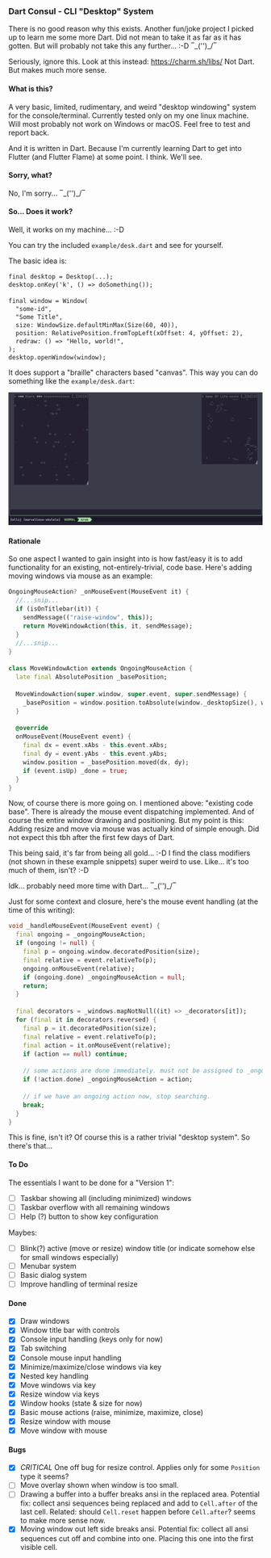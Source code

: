 ### Dart Consul - CLI "Desktop" System

There is no good reason why this exists. Another fun/joke project I picked up to learn me some more Dart. Did not mean
to take it as far as it has gotten. But will probably not take this any further... :-D ‾\_('')_/‾

Seriously, ignore this. Look at this instead: https://charm.sh/libs/ Not Dart. But makes much more sense.

#### What is this?

A very basic, limited, rudimentary, and weird "desktop windowing" system for the console/terminal. Currently tested
only on my one linux machine. Will most probably not work on Windows or macOS. Feel free to test and report back.

And it is written in Dart. Because I'm currently learning Dart to get into Flutter (and Flutter Flame) at some
point. I think. We'll see.

#### Sorry, what?

No, I'm sorry... ‾\_('')_/‾

#### So... Does it work?

Well, it works on my machine... :-D

You can try the included `example/desk.dart` and see for yourself.

The basic idea is:

```
final desktop = Desktop(...);
desktop.onKey('k', () => doSomething());

final window = Window(
  "some-id",
  "Some Title",
  size: WindowSize.defaultMinMax(Size(60, 40)),
  position: RelativePosition.fromTopLeft(xOffset: 4, yOffset: 2),
  redraw: () => "Hello, world!",
);
desktop.openWindow(window);
```

It does support a "braille" characters based "canvas". This way you can do something like the `example/desk.dart`:

![Screenshot](images/consul-example.gif)

#### Rationale

So one aspect I wanted to gain insight into is how fast/easy it is to add functionality for an existing,
not-entirely-trivial, code base. Here's adding moving windows via mouse as an example:

```dart
OngoingMouseAction? _onMouseEvent(MouseEvent it) {
  //...snip...
  if (isOnTitlebar(it)) {
    sendMessage(("raise-window", this));
    return MoveWindowAction(this, it, sendMessage);
  }
  //...snip...
}

class MoveWindowAction extends OngoingMouseAction {
  late final AbsolutePosition _basePosition;

  MoveWindowAction(super.window, super.event, super.sendMessage) {
    _basePosition = window.position.toAbsolute(window._desktopSize(), window.size.current);
  }

  @override
  onMouseEvent(MouseEvent event) {
    final dx = event.xAbs - this.event.xAbs;
    final dy = event.yAbs - this.event.yAbs;
    window.position = _basePosition.moved(dx, dy);
    if (event.isUp) _done = true;
  }
}
```

Now, of course there is more going on. I mentioned above: "existing code base". There is already the mouse event
dispatching implemented. And of course the entire window drawing and positioning. But my point is this: Adding
resize and move via mouse was actually kind of simple enough. Did not expect this tbh after the first few days of Dart.

This being said, it's far from being all gold... :-D I find the class modifiers (not shown in these example
snippets) super weird to use. Like... it's too much of them, isn't? :-D

Idk... probably need more time with Dart... ‾\_('')_/‾

Just for some context and closure, here's the mouse event handling (at the time of this writing):

```dart
void _handleMouseEvent(MouseEvent event) {
  final ongoing = _ongoingMouseAction;
  if (ongoing != null) {
    final p = ongoing.window.decoratedPosition(size);
    final relative = event.relativeTo(p);
    ongoing.onMouseEvent(relative);
    if (ongoing.done) _ongoingMouseAction = null;
    return;
  }

  final decorators = _windows.mapNotNull((it) => _decorators[it]);
  for (final it in decorators.reversed) {
    final p = it.decoratedPosition(size);
    final relative = event.relativeTo(p);
    final action = it.onMouseEvent(relative);
    if (action == null) continue;

    // some actions are done immediately. must not be assigned to _ongoingMouseAction.
    if (!action.done) _ongoingMouseAction = action;

    // if we have an ongoing action now, stop searching.
    break;
  }
}
```

This is fine, isn't it? Of course this is a rather trivial "desktop system". So there's that...

#### To Do

The essentials I want to be done for a "Version 1":

- [ ] Taskbar showing all (including minimized) windows
- [ ] Taskbar overflow with all remaining windows
- [ ] Help (?) button to show key configuration

Maybes:

- [ ] Blink(?) active (move or resize) window title (or indicate somehow else for small windows especially)
- [ ] Menubar system
- [ ] Basic dialog system
- [ ] Improve handling of terminal resize

#### Done

- [X] Draw windows
- [X] Window title bar with controls
- [X] Console input handling (keys only for now)
- [X] Tab switching
- [X] Console mouse input handling
- [X] Minimize/maximize/close windows via key
- [X] Nested key handling
- [X] Move windows via key
- [X] Resize window via keys
- [X] Window hooks (state & size for now)
- [X] Basic mouse actions (raise, minimize, maximize, close)
- [X] Resize window with mouse
- [X] Move window with mouse

#### Bugs

- [X] *CRITICAL* One off bug for resize control. Applies only for some `Position` type it seems?
- [ ] Move overlay shown when window is too small.
- [ ] Drawing a buffer into a buffer breaks ansi in the replaced area.
  Potential fix: collect ansi sequences being replaced and add to `Cell.after` of the last cell.
  Related: should `Cell.reset` happen before `Cell.after`? seems to make more sense now.
- [X] Moving window out left side breaks ansi.
  Potential fix: collect all ansi sequences cut off and combine into one.
  Placing this one into the first visible cell.
